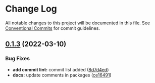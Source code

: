 # Change Log

All notable changes to this project will be documented in this file.
See [Conventional Commits](https://conventionalcommits.org) for commit guidelines.

## [0.1.3](https://github.com/argahv/design-pattern/compare/v0.1.2...v0.1.3) (2022-03-10)


### Bug Fixes

* **add commit lint:** commit list added ([8d7d4ed](https://github.com/argahv/design-pattern/commit/8d7d4edc8fa3651cf9b69cf9953a2beedd64c6be))
* **docs:** update comments in packages ([ce16491](https://github.com/argahv/design-pattern/commit/ce16491d89724df7c555cd00f6485f499631dce6))
